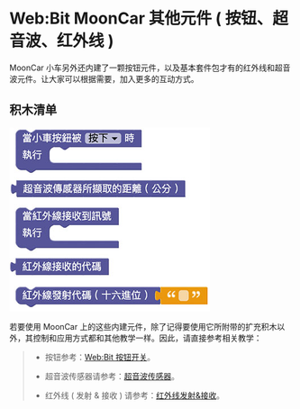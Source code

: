 # Web:Bit MoonCar 其他元件 ( 按钮、超音波、红外线 )

MoonCar 小车另外还内建了一颗按钮元件，以及基本套件包才有的红外线和超音波元件。让大家可以根据需要，加入更多的互动方式。

## 积木清单

![MoonCar 其他元件](../../../../media/zh-cn/education/extension-mooncar/other-01.jpg)

若要使用 MoonCar 上的这些内建元件，除了记得要使用它所附带的扩充积木以外，其控制和应用方式都和其他教学一样。因此，请直接参考相关教学：

> - 按钮参考：[Web:Bit 按钮开关](../board/ab-button.html)。
>
> - 超音波传感器请参考：[超音波传感器](../extension-basic-package/ultrasonic.html)。
>
> - 红外线 ( 发射 & 接收 ) 请参考：[红外线发射&接收](../extension-basic-package/ir.html)。
